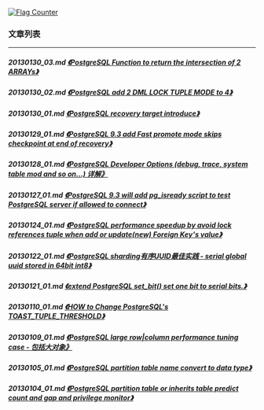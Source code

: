 <a rel="nofollow" href="http://info.flagcounter.com/h9V1"  ><img src="http://s03.flagcounter.com/count/h9V1/bg_FFFFFF/txt_000000/border_CCCCCC/columns_2/maxflags_12/viewers_0/labels_0/pageviews_0/flags_0/"  alt="Flag Counter"  border="0"  ></a>  
  
### 文章列表  
----  
##### 20130130_03.md   [《PostgreSQL Function to return the intersection of 2 ARRAYs》](20130130_03.md)  
##### 20130130_02.md   [《PostgreSQL add 2 DML LOCK TUPLE MODE to 4》](20130130_02.md)  
##### 20130130_01.md   [《PostgreSQL recovery target introduce》](20130130_01.md)  
##### 20130129_01.md   [《PostgreSQL 9.3 add Fast promote mode skips checkpoint at end of recovery》](20130129_01.md)  
##### 20130128_01.md   [《PostgreSQL Developer Options (debug, trace, system table mod and so on...) 详解》](20130128_01.md)  
##### 20130127_01.md   [《PostgreSQL 9.3 will add pg_isready script to test PostgreSQL server if allowed to connect》](20130127_01.md)  
##### 20130124_01.md   [《PostgreSQL performance speedup by avoid lock references tuple when add or update(new) Foreign Key's value》](20130124_01.md)  
##### 20130122_01.md   [《PostgreSQL sharding有序UUID最佳实践 - serial global uuid stored in 64bit int8》](20130122_01.md)  
##### 20130121_01.md   [《extend PostgreSQL set_bit() set one bit to serial bits.》](20130121_01.md)  
##### 20130110_01.md   [《HOW to Change PostgreSQL's TOAST_TUPLE_THRESHOLD》](20130110_01.md)  
##### 20130109_01.md   [《PostgreSQL large row|column performance tuning case - 包括大对象》](20130109_01.md)  
##### 20130105_01.md   [《PostgreSQL partition table name convert to data type》](20130105_01.md)  
##### 20130104_01.md   [《PostgreSQL partition table or inherits table predict count and gap and privilege monitor》](20130104_01.md)  
